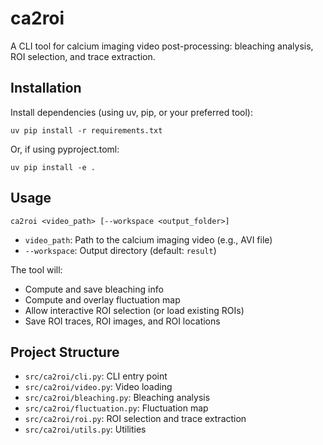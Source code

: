 # ca2roi

A CLI tool for calcium imaging video post-processing: bleaching analysis, ROI selection, and trace extraction.

## Installation

Install dependencies (using uv, pip, or your preferred tool):

```
uv pip install -r requirements.txt
```

Or, if using pyproject.toml:

```
uv pip install -e .
```

## Usage

```
ca2roi <video_path> [--workspace <output_folder>]
```

- `video_path`: Path to the calcium imaging video (e.g., AVI file)
- `--workspace`: Output directory (default: `result`)

The tool will:
- Compute and save bleaching info
- Compute and overlay fluctuation map
- Allow interactive ROI selection (or load existing ROIs)
- Save ROI traces, ROI images, and ROI locations

## Project Structure

- `src/ca2roi/cli.py`: CLI entry point
- `src/ca2roi/video.py`: Video loading
- `src/ca2roi/bleaching.py`: Bleaching analysis
- `src/ca2roi/fluctuation.py`: Fluctuation map
- `src/ca2roi/roi.py`: ROI selection and trace extraction
- `src/ca2roi/utils.py`: Utilities
